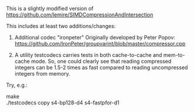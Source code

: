 This is a slightly modified version of https://github.com/lemire/SIMDCompressionAndIntersection 

This includes at least two additions/changes:

1) Additional codec "ironpeter" Originally developed by Peter Popov: https://github.com/IronPeter/groupvarint/blob/master/compressor.cpp

2) A utility testcodecs carries tests in both cache-to-cache and mem-to-cache mode. So, one could clearly see that reading compressed integers can be 1.5-2 times as fast compared to reading uncompressed integers from memory.


Try, e.g.:

make  
./testcodecs copy s4-bp128-d4 s4-fastpfor-d1
